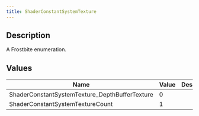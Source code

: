 ```yaml
---
title: ShaderConstantSystemTexture
---
```

## Description

A Frostbite enumeration.

## Values

| Name                                            | Value | Description |
| ----------------------------------------------- | ----- | ----------- |
| ShaderConstantSystemTexture\_DepthBufferTexture | 0     |             |
| ShaderConstantSystemTextureCount                | 1     |             |
